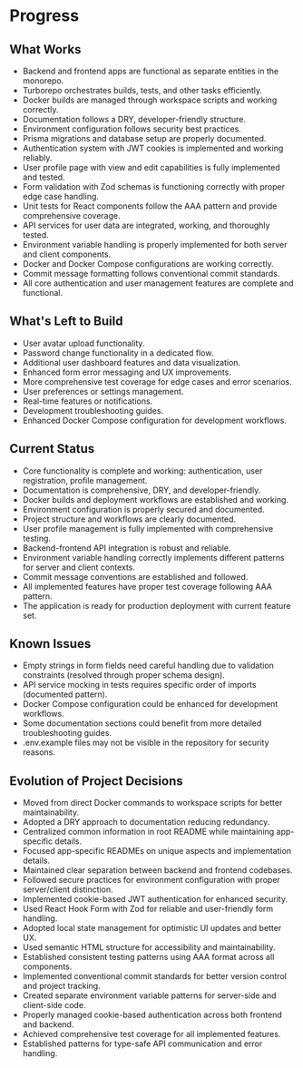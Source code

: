# Progress

## What Works

- Backend and frontend apps are functional as separate entities in the monorepo.
- Turborepo orchestrates builds, tests, and other tasks efficiently.
- Docker builds are managed through workspace scripts and working correctly.
- Documentation follows a DRY, developer-friendly structure.
- Environment configuration follows security best practices.
- Prisma migrations and database setup are properly documented.
- Authentication system with JWT cookies is implemented and working reliably.
- User profile page with view and edit capabilities is fully implemented and tested.
- Form validation with Zod schemas is functioning correctly with proper edge case handling.
- Unit tests for React components follow the AAA pattern and provide comprehensive coverage.
- API services for user data are integrated, working, and thoroughly tested.
- Environment variable handling is properly implemented for both server and client components.
- Docker and Docker Compose configurations are working correctly.
- Commit message formatting follows conventional commit standards.
- All core authentication and user management features are complete and functional.

## What's Left to Build

- User avatar upload functionality.
- Password change functionality in a dedicated flow.
- Additional user dashboard features and data visualization.
- Enhanced form error messaging and UX improvements.
- More comprehensive test coverage for edge cases and error scenarios.
- User preferences or settings management.
- Real-time features or notifications.
- Development troubleshooting guides.
- Enhanced Docker Compose configuration for development workflows.

## Current Status

- Core functionality is complete and working: authentication, user registration, profile management.
- Documentation is comprehensive, DRY, and developer-friendly.
- Docker builds and deployment workflows are established and working.
- Environment configuration is properly secured and documented.
- Project structure and workflows are clearly documented.
- User profile management is fully implemented with comprehensive testing.
- Backend-frontend API integration is robust and reliable.
- Environment variable handling correctly implements different patterns for server and client
  contexts.
- Commit message conventions are established and followed.
- All implemented features have proper test coverage following AAA pattern.
- The application is ready for production deployment with current feature set.

## Known Issues

- Empty strings in form fields need careful handling due to validation constraints (resolved through
  proper schema design).
- API service mocking in tests requires specific order of imports (documented pattern).
- Docker Compose configuration could be enhanced for development workflows.
- Some documentation sections could benefit from more detailed troubleshooting guides.
- .env.example files may not be visible in the repository for security reasons.

## Evolution of Project Decisions

- Moved from direct Docker commands to workspace scripts for better maintainability.
- Adopted a DRY approach to documentation reducing redundancy.
- Centralized common information in root README while maintaining app-specific details.
- Focused app-specific READMEs on unique aspects and implementation details.
- Maintained clear separation between backend and frontend codebases.
- Followed secure practices for environment configuration with proper server/client distinction.
- Implemented cookie-based JWT authentication for enhanced security.
- Used React Hook Form with Zod for reliable and user-friendly form handling.
- Adopted local state management for optimistic UI updates and better UX.
- Used semantic HTML structure for accessibility and maintainability.
- Established consistent testing patterns using AAA format across all components.
- Implemented conventional commit standards for better version control and project tracking.
- Created separate environment variable patterns for server-side and client-side code.
- Properly managed cookie-based authentication across both frontend and backend.
- Achieved comprehensive test coverage for all implemented features.
- Established patterns for type-safe API communication and error handling.
